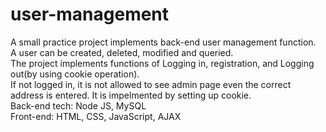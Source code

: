 # user-management
A small practice project implements back-end user management function. <br />
A user can be created, deleted, modified and queried. <br />
The project implements functions of Logging in, registration, and Logging out(by using cookie operation). <br />
If not logged in, it is not allowed to see admin page even the correct address is entered. It is impelmented by setting up cookie. <br />
Back-end tech: Node JS, MySQL<br />
Front-end: HTML, CSS, JavaScript, AJAX<br />
